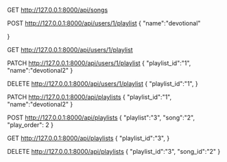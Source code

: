 GET
http://127.0.0.1:8000/api/songs


POST
http://127.0.0.1:8000/api/users/1/playlist
{
    "name":"devotional"

}

GET
http://127.0.0.1:8000/api/users/1/playlist

PATCH
http://127.0.0.1:8000/api/users/1/playlist
{
    "playlist_id":"1",
    "name":"devotional2"
}

DELETE
http://127.0.0.1:8000/api/users/1/playlist
{
    "playlist_id":"1",
}

PATCH
http://127.0.0.1:8000/api/playlists
{
    "playlist_id":"1",
    "name":"devotional2"
}

POST
http://127.0.0.1:8000/api/playlists
{
    "playlist":"3",
    "song":"2",
    "play_order": 2
}

GET
http://127.0.0.1:8000/api/playlists
{
    "playlist_id":"3",
}

DELETE
http://127.0.0.1:8000/api/playlists
{
    "playlist_id":"3",
    "song_id":"2"
}
